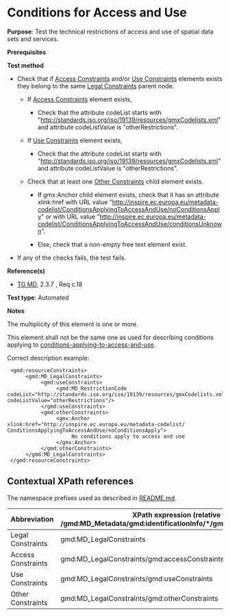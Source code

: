 # Conditions for Access and Use

**Purpose**: Test the technical restrictions of access and use of spatial data sets and services.

**Prerequisites**

**Test method**

* Check that if [Access Constraints](#accessConstraints) and/or [Use Constraints](#useConstraints) elements exists they belong to the same [Legal Constraints](#legalConstraints) parent node.

    * If [Access Constraints](#accessConstraints) element exists,

        * Check that the attribute codeList starts with "http://standards.iso.org/iso/19139/resources/gmxCodelists.xml" and attribute codeListValue is "otherRestrictions".

    * If [Use Constraints](#useConstraints) element exists,

        * Check that the attribute codeList starts with "http://standards.iso.org/iso/19139/resources/gmxCodelists.xml" and attribute codeListValue is "otherRestrictions".

    * Check that at least one [Other Constraints](#otherConstraints) child element exists.

        * If gmx:Anchor child element exists, check that it has an attribute xlink:href with URL value "http://inspire.ec.europa.eu/metadata-codelist/ConditionsApplyingToAccessAndUse/noConditionsApply" or with URL value "http://inspire.ec.europa.eu/metadata-codelist/ConditionsApplyingToAccessAndUse/conditionsUnknown".

        * Else, check that a non-empty free text element exist.

* If any of the checks fails, the test fails.

**Reference(s)**	 

* [TG MD](./README.md#ref_TG_MD), 2.3.7 , Req c.18


**Test type**: Automated

**Notes**

The multiplicity of this element is one or more.

This element shall not be the same one as used for describing conditions applying to [conditions-applying-to-access-and-use](#http://inspire.ec.europa.eu/id/ats/metadata/2.0/sds-interoperable/conditions-applying-to-access-and-use).

Correct description example:

     <gmd:resourceConstraints>
          <gmd:MD_LegalConstraints>
               <gmd:useConstraints>
                    <gmd:MD_RestrictionCode codeList="http://standards.iso.org/iso/19139/resources/gmxCodelists.xml#MD_RestrictionCode" codeListValue="otherRestrictions"/>
               </gmd:useConstraints>
               <gmd:otherConstraints>
                    <gmx:Anchor xlink:href="http://inspire.ec.europa.eu/metadata-codelist/ ConditionsApplyingToAccessAndUse/noConditionsApply">
                         No conditions apply to access and use 
                    </gmx:Anchor>
               </gmd:otherConstraints>
          </gmd:MD_LegalConstraints>
     </gmd:resourceConstraints>

## Contextual XPath references

The namespace prefixes used as described in [README.md](./README.md#namespaces).

Abbreviation                                   |  XPath expression (relative to /gmd:MD_Metadata/gmd:identificationInfo/*/gmd:resourceConstraints)
-----------------------------------------------| -------------------------------------------------------------------------
<a name="legalConstraints"></a> Legal Constraints | gmd:MD_LegalConstraints
<a name="accessConstraints"></a> Access Constraints | gmd:MD_LegalConstraints/gmd:accessConstraints
<a name="useConstraints"></a> Use Constraints | gmd:MD_LegalConstraints/gmd:useConstraints
<a name="otherConstraints"></a> Other Constraints | gmd:MD_LegalConstraints/gmd:otherConstraints
